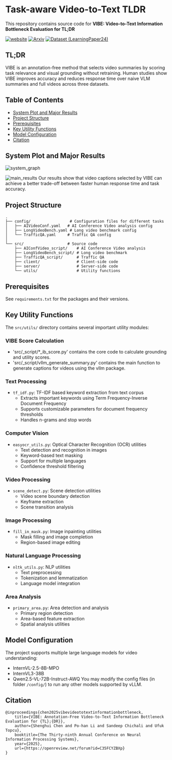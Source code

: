 # Task-aware Video-to-Text TLDR

This repository contains source code for **VIBE: Video-to-Text Information Bottleneck Evaluation for TL;DR**

[![website](https://img.shields.io/badge/website-76b900?style=for-the-badge&logo=safari&labelColor=555555)](https://vivianchen98.github.io/VIBE_website/)
[![Arxiv](https://img.shields.io/badge/Arxiv-b31b1b?style=for-the-badge&logo=arxiv&labelColor=555555)](https://arxiv.org/abs/2505.17423)
[![Dataset (LearningPaper24)](https://img.shields.io/badge/-LearningPaper24-ff6e00?style=for-the-badge&logo=huggingface&labelColor=555555)](https://huggingface.co/datasets/vivianchen98/LearningPaper24)

## TL;DR
VIBE is an annotation-free method that selects video summaries by scoring task relevance and visual grounding without retraining. Human studies show VIBE improves accuracy and reduces response time over naive VLM summaries and full videos across three datasets.

## Table of Contents
- [System Plot and Major Results](#system-plot-and-major-results)
- [Project Structure](#project-structure)
- [Prerequisites](#prerequisites)
- [Key Utility Functions](#key-utility-functions)
- [Model Configuration](#model-configuration)
- [Citation](#citation)


## System Plot and Major Results

![system_graph](https://github.com/UTAustin-SwarmLab/Task-aware-TLDR/blob/main/assets/TLDR_system_plot.png)

![main_results](https://github.com/UTAustin-SwarmLab/Task-aware-TLDR/blob/main/assets/table_results.png)
Our results show that video captions selected by VIBE can achieve a better trade-off between faster human response time and task accuracy.

## Project Structure

```
.
├── config/                 # Configuration files for different tasks
│   ├── AIVideoConf.yaml   # AI Conference Video analysis config
│   ├── LongVideoBench.yaml # Long video benchmark config
│   └── TrafficQA.yaml     # Traffic QA config
│
└── src/                   # Source code
    ├── AIConfVideo_script/    # AI Conference Video analysis
    ├── LongVideoBench_script/ # Long video benchmark
    ├── TrafficQA_script/      # Traffic QA
    ├── client/                # Client-side code
    ├── server/                # Server-side code
    └── utils/                 # Utility functions
```

## Prerequisites
See `requirements.txt` for the packages and their versions.

## Key Utility Functions

The `src/utils/` directory contains several important utility modules:

### VIBE Score Calculation
- 'src/<dataset>_script/*_ib_score.py' contains the core code to calculate grounding and utility scores.
- 'src/<dataset>_script/vllm_generate_summary.py' contains the main function to generate captions for videos using the vllm package.

### Text Processing
- `tf_idf.py`: TF-IDF based keyword extraction from text corpus
  - Extracts important keywords using Term Frequency-Inverse Document Frequency
  - Supports customizable parameters for document frequency thresholds
  - Handles n-grams and stop words

### Computer Vision
- `easyocr_utils.py`: Optical Character Recognition (OCR) utilities
  - Text detection and recognition in images
  - Keyword-based text masking
  - Support for multiple languages
  - Confidence threshold filtering

### Video Processing
- `scene_detect.py`: Scene detection utilities
  - Video scene boundary detection
  - Keyframe extraction
  - Scene transition analysis

### Image Processing
- `fill_in_mask.py`: Image inpainting utilities
  - Mask filling and image completion
  - Region-based image editing

### Natural Language Processing
- `nltk_utils.py`: NLP utilities
  - Text preprocessing
  - Tokenization and lemmatization
  - Language model integration

### Area Analysis
- `primary_area.py`: Area detection and analysis
  - Primary region detection
  - Area-based feature extraction
  - Spatial analysis utilities

## Model Configuration
The project supports multiple large language models for video understanding:
- InternVL-2.5-8B-MPO
- InternVL3-38B
- Qwen2.5-VL-72B-Instruct-AWQ
You may modify the config files (in folder `/config/`) to run any other models supported by vLLM.

## Citation
```
@inproceedings{chen2025vibevideototextinformationbottleneck,
    title={VIBE: Annotation-Free Video-to-Text Information Bottleneck Evaluation for {TL};{DR}},
    author={Shenghui Chen and Po-han Li and Sandeep Chichali and Ufuk Topcu},
    booktitle={The Thirty-ninth Annual Conference on Neural Information Processing Systems},
    year={2025},
    url={https://openreview.net/forum?id=C35FCYZBXp}
}
```
